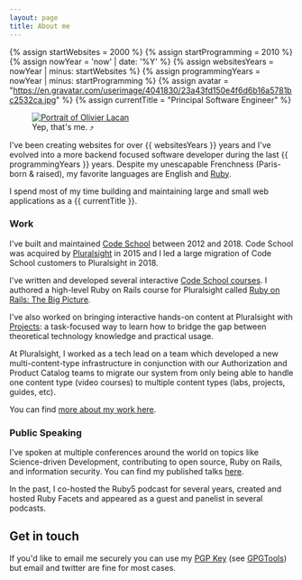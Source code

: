 ```yaml
---
layout: page
title: About me
---
```


{% assign startWebsites = 2000 %}
{% assign startProgramming = 2010 %}
{% assign nowYear = 'now' | date: '%Y' %}
{% assign websitesYears = nowYear | minus: startWebsites %}
{% assign programmingYears = nowYear | minus: startProgramming %}
{% assign avatar = "https://en.gravatar.com/userimage/4041830/23a43fd150e4f6d6b16a5781bc2532ca.jpg" %}
{% assign currentTitle = "Principal Software Engineer" %}

<figure id="mug">
  <a href="{{ avatar }}?size=1760" title="Download large version of this portrait photo">
    <img src ="{{ avatar }}?size=300" alt="Portrait of Olivier Lacan"/>
  </a>
  <figcaption>Yep, that's me. &#10548;</figcaption>
</figure>

I've been creating websites for over {{ websitesYears }} years
and I've evolved into a more backend focused software developer during
the last {{ programmingYears }} years. Despite my unescapable
Frenchness (Paris-born & raised), my favorite languages are English and
[Ruby](http://tryruby.org).

I spend most of my time building and maintaining
large and small web applications as a {{ currentTitle }}.

### Work

I've built and maintained [Code School][cs] between 2012 and 2018.
Code School was acquired by [Pluralsight][ps] in 2015 and I led a large
migration of Code School customers to Pluralsight in 2018.

I've written and developed several interactive 
[Code School courses][csc]. I authored a high-level 
Ruby on Rails course for Pluralsight called 
[Ruby on Rails: The Big Picture][rorbp].

I've also worked on bringing interactive hands-on content at Pluralsight with 
[Projects](/work#projects): a task-focused way to learn how to bridge 
the gap between theoretical technology knowledge and practical usage.

[cs]: /work/code-school/
[ps]: https://pluralsight.com
[pj]: /work/pluralsight/#projects
[csc]: /work/code-school/
[rorbp]: /work/ruby-on-rails-the-big-picture

At Pluralsight, I worked as a tech lead on a team which developed a new multi-content-type
infrastructure in conjunction with our Authorization and Product Catalog teams to migrate
our system from only being able to handle one content type (video courses) to multiple content
types (labs, projects, guides, etc).

You can find [more about my work here](/work).

### Public Speaking

I've spoken at multiple conferences around the world on topics like
Science-driven Development, contributing to open source, Ruby on Rails,
and information security. You can find my published talks [here](/talks).

In the past, I co-hosted the Ruby5 podcast for several years, created 
and hosted Ruby Facets and appeared as a guest and panelist in several 
podcasts.

## Get in touch

If you'd like to email me securely you can use my [PGP Key][pgp] (see
[GPGTools][gpg]) but email and twitter are fine for most cases.

[gpg]: /tools/security/gpgtools
[pgp]: http://hkps.pool.sks-keyservers.net/pks/lookup?search=hi%40olivierlacan.com&fingerprint=on&op=index
